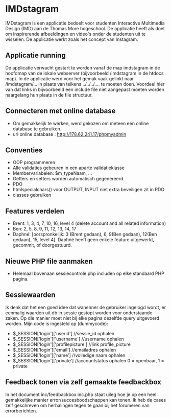 # IMDstagram
IMDstagram is een applicatie bedoelt voor studenten Interactive Multimedia Design (IMD) aan de Thomas More hogeschool. De applicatie heeft als doel om inspirerende afbeeldingen en video's onder de studenten uit te wisselen. De applicatie werkt zoals het concept van Instagram.

## Applicatie running
De applicatie verwacht gestart te worden vanaf de map imdstagram in de hoofdmap van de lokale webserver (bijvoorbeeld /imdstagram in de htdocs map). In de applicatie werd voor het gemak vaak gelinkt naar /imdstagram/... in plaats van telkens ../../../.... te moeten doen. Voordeel hier van dat links in bijvoorbeeld een include file niet aangepast moeten worden naargelang hun plaats in de file structuur.

## Connecteren met online database
- Om gemakkelijk te werken, werd gekozen om meteen een online database te gebruiken.
- url online database : http://178.62.241.17/phpmyadmin

## Conventies
- OOP programmeren
- Alle validaties gebeuren in een aparte validatieklasse
- Membervariabelen: $m_typeNaam, ...
- Getters en setters worden automatisch gegenereerd
- PDO
- htmlspecialchars() voor OUTPUT, INPUT niet extra beveiligen zit in PDO
- classes gebruiken

## Features verdelen
- Brent: 1, 3, 4, 7, 10, 16, level 4 (delete account and all related information)
- Ben: 2, 5, 8, 9, 11, 12, 13, 14, 17
- Daphné: [oorspronkelijk: 3 (Brent gedaan), 6, 9(Ben gedaan), 12(Ben gedaan), 15, level 4]. Daphné heeft geen enkele feature uitgewerkt, gecommit, of doorgestuurd.

## Nieuwe PHP file aanmaken
- Helemaal bovenaan sessiecontrole.php includen op elke standaard PHP pagina.

## Sessiewaarden
Ik denk dat het een goed idee dat wanenner de gebruiker ingelogd wordt, er eenmalig waarden uit db in sessie gestopt worden voor onderstaande zaken. Op die manier moet niet bij elke pagina dezelfde query uitgevoerd worden. Mijn code is ingesteld op (dummycode):
- $_SESSION['login']['userid'] //sessie_id ophalen
- $_SESSION['login']['username'] //username ophalen
- $_SESSION['login']['profilepicture']  //link profile_picture
- $_SESSION['login']['email'] //emailadres ophalen
- $_SESSION['login']['name'] //volledige naam ophalen
- $_SESSION['login']['private'] //accountstatus ophalen 0 = openbaar, 1 = private

## Feedback tonen via zelf gemaakte feedbackbox
In het document inc/feedbackbox.inc.php staat uileg hoe je op een heel gemakkelijke manier error/succesboodschappen kan tonen. Ik heb de cases zelf geschreven om herhalingen tegen te gaan bij het forumeren van errorberichten.
